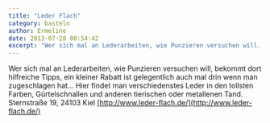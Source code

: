 ```yaml
---
title: "Leder Flach"
category: basteln
author: Ermeline
date: 2013-07-28 00:54:42
excerpt: "Wer sich mal an Lederarbeiten, wie Punzieren versuchen will..."
---
```


Wer sich mal an Lederarbeiten, wie Punzieren versuchen will, bekommt dort hilfreiche Tipps, ein kleiner Rabatt ist gelegentlich auch mal drin wenn man zugeschlagen hat... Hier findet man verschiedenstes Leder in den tollsten Farben, Gürtelschnallen und anderen tierischen oder metallenen Tand. 
Sternstraße 19, 24103 Kiel
[http://www.leder-flach.de/](http://www.leder-flach.de/)
